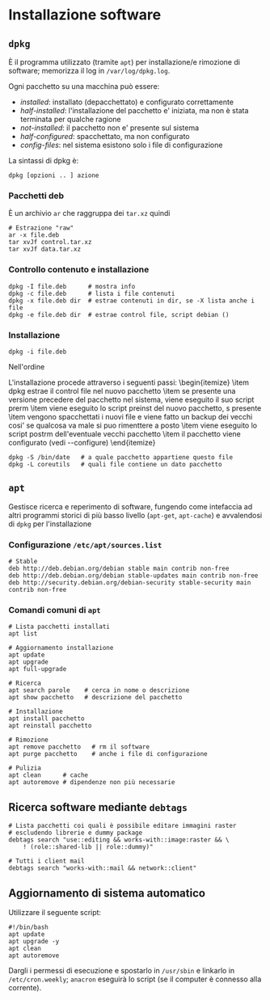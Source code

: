 # Installazione software

## `dpkg`
È il programma utilizzato (tramite `apt`) per installazione/e
rimozione di software; memorizza il log in `/var/log/dpkg.log`.

Ogni pacchetto su una macchina può essere:
- *installed*: installato (depacchettato) e configurato correttamente
- *half-installed*: l'installazione del pacchetto e' iniziata, ma non
  è stata terminata per qualche ragione
- *not-installed*: il pacchetto non e' presente sul sistema
- *half-configured*: spacchettato, ma non configurato
- *config-files*: nel sistema esistono solo i file di configurazione
	  
La sintassi di dpkg è:
```
dpkg [opzioni .. ] azione
```

### Pacchetti deb
È un archivio `ar` che raggruppa dei `tar.xz` quindi
```
# Estrazione "raw"
ar -x file.deb
tar xvJf control.tar.xz
tar xvJf data.tar.xz
```

### Controllo contenuto e installazione
```
dpkg -I file.deb      # mostra info
dpkg -c file.deb      # lista i file contenuti
dpkg -x file.deb dir  # estrae contenuti in dir, se -X lista anche i file
dpkg -e file.deb dir  # estrae control file, script debian ()

```
### Installazione
```
dpkg -i file.deb
```
Nell'ordine

L'installazione procede attraverso i seguenti passi:
\begin{itemize}
\item dpkg estrae il control file nel nuovo pacchetto
\item se presente una versione precedere del pacchetto nel
  sistema, viene eseguito il suo script prerm
\item viene eseguito lo script preinst del nuovo pacchetto, s
  presente
\item vengono spacchettati i nuovi file e viene fatto un backup
  dei vecchi cosi' se qualcosa va male si puo rimenttere a posto
\item  viene eseguito lo script postrm dell'eventuale vecchi pacchetto
\item  il pacchetto viene configurato (vedi --configure)
\end{itemize}



```
dpkg -S /bin/date   # a quale pacchetto appartiene questo file
dpkg -L coreutils   # quali file contiene un dato pacchetto
```



## `apt`
Gestisce ricerca e reperimento di software, fungendo come intefaccia
ad altri programmi storici di più basso livello (`apt-get`,
`apt-cache`) e avvalendosi di `dpkg` per l'installazione

### Configurazione `/etc/apt/sources.list`

```
# Stable
deb http://deb.debian.org/debian stable main contrib non-free
deb http://deb.debian.org/debian stable-updates main contrib non-free
deb http://security.debian.org/debian-security stable-security main contrib non-free
```

### Comandi comuni di `apt`
```
# Lista pacchetti installati
apt list

# Aggiornamento installazione
apt update
apt upgrade
apt full-upgrade

# Ricerca
apt search parole    # cerca in nome o descrizione
apt show pacchetto   # descrizione del pacchetto

# Installazione
apt install pacchetto
apt reinstall pacchetto

# Rimozione
apt remove pacchetto   # rm il software
apt purge pacchetto    # anche i file di configurazione

# Pulizia 
apt clean      # cache
apt autoremove # dipendenze non più necessarie
```

## Ricerca software mediante `debtags`

```
# Lista pacchetti coi quali è possibile editare immagini raster
# escludendo librerie e dummy package
debtags search "use::editing && works-with::image:raster && \
	! (role::shared-lib || role::dummy)"

# Tutti i client mail
debtags search "works-with::mail && network::client"
```

## Aggiornamento di sistema automatico
Utilizzare il seguente script:
<!-- in `cron` (macchine sempre accese) o `anacron` (le -->
<!-- rimanenti)  -->
```
#!/bin/bash
apt update
apt upgrade -y
apt clean
apt autoremove
```

Dargli i permessi di esecuzione e spostarlo in `/usr/sbin` e linkarlo
in `/etc/cron.weekly`; `anacron` eseguirà lo script (se il computer è
connesso alla corrente).
